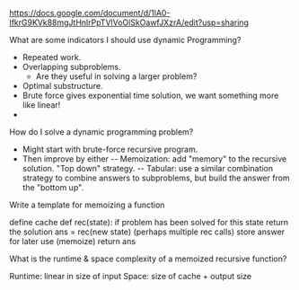 https://docs.google.com/document/d/1lA0-lfkrG9KVk88mgJtHnlrPpTVlVoOlSkOawfJXzrA/edit?usp=sharing

What are some indicators I should use dynamic Programming?

- Repeated work.
- Overlapping subproblems.
  - Are they useful in solving a larger problem?
- Optimal substructure.
- Brute force gives exponential time solution,
  we want something more like linear!
-

How do I solve a dynamic programming problem?

- Might start with brute-force recursive program.
- Then improve by either
  -- Memoization: add "memory" to the recursive solution. "Top down" strategy.
  -- Tabular: use a similar combination strategy to
  combine answers to subproblems, but build the
  answer from the "bottom up".

Write a template for memoizing a function

define cache
def rec(state):
if problem has been solved for this state
return the solution
ans = rec(new state) (perhaps multiple rec calls)
store answer for later use (memoize)
return ans

What is the runtime & space complexity of a memoized recursive function?

Runtime: linear in size of input
Space: size of cache + output size
